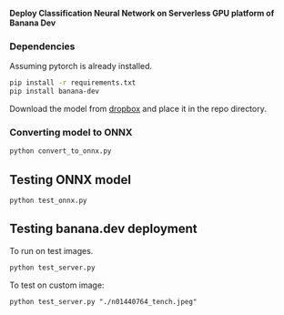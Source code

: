 **Deploy Classification Neural Network on Serverless GPU platform of Banana Dev**

### Dependencies
Assuming pytorch is already installed.
```bash
pip install -r requirements.txt
pip install banana-dev
```
Download the model from [dropbox](https://www.dropbox.com/s/b7641ryzmkceoc9/pytorch_model_weights.pth?dl=0) and place it in the repo directory.

### Converting model to ONNX
```bash
python convert_to_onnx.py
```

## Testing ONNX model
```bash
python test_onnx.py
```

## Testing banana.dev deployment
To run on test images.
```bash
python test_server.py
```
To test on custom image:
```
python test_server.py "./n01440764_tench.jpeg"
```

